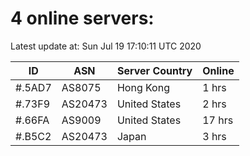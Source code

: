# 4 online servers:

Latest update at: Sun Jul 19 17:10:11 UTC 2020

| ID | ASN | Server Country | Online |
| -- | --- | -------------- | ------ |
| #.5AD7 | AS8075 | Hong Kong | 1 hrs |
| #.73F9 | AS20473 | United States | 2 hrs |
| #.66FA | AS9009 | United States | 17 hrs |
| #.B5C2 | AS20473 | Japan | 3 hrs |

